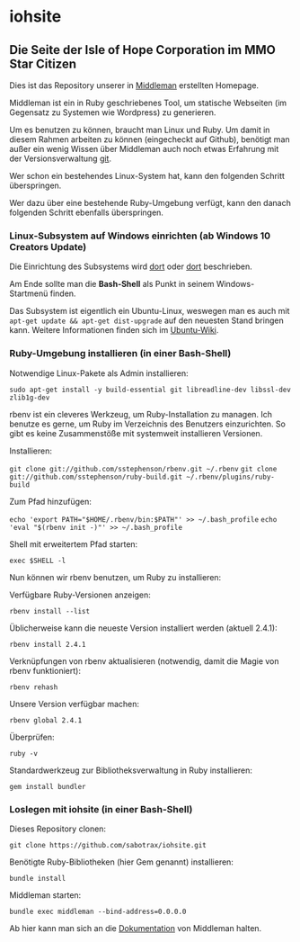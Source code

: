 # iohsite
## Die Seite der Isle of Hope Corporation im MMO Star Citizen

Dies ist das Repository unserer in [Middleman](https://middlemanapp.com/) erstellten Homepage.

Middleman ist ein in Ruby geschriebenes Tool, um statische Webseiten (im Gegensatz zu Systemen wie Wordpress)
zu generieren.

Um es benutzen zu können, braucht man Linux und Ruby. Um damit in diesem Rahmen arbeiten zu
können (eingecheckt auf Github), benötigt man außer ein wenig Wissen über Middleman auch noch etwas Erfahrung mit der
Versionsverwaltung [git](http://www.martin.cc/linux/git-primer).

Wer schon ein bestehendes Linux-System hat, kann den folgenden Schritt überspringen.

Wer dazu über eine bestehende Ruby-Umgebung verfügt, kann den danach folgenden Schritt
ebenfalls überspringen.

### Linux-Subsystem auf Windows einrichten (ab Windows 10 Creators Update)

Die Einrichtung des Subsystems wird [dort](https://www.computerwoche.de/a/windows-10-subsystem-fuer-linux-wsl-einrichten,3277816) oder
[dort](https://msdn.microsoft.com/de-de/commandline/wsl/install_guide) beschrieben.

Am Ende sollte man die **Bash-Shell** als Punkt in seinem Windows-Startmenü finden.

Das Subsystem ist eigentlich ein Ubuntu-Linux, weswegen man es auch mit `apt-get update && apt-get dist-upgrade` auf den neuesten
Stand bringen kann. Weitere Informationen finden sich im [Ubuntu-Wiki](https://wiki.ubuntuusers.de/Startseite/).

### Ruby-Umgebung installieren (in einer Bash-Shell)

Notwendige Linux-Pakete als Admin installieren:

`sudo apt-get install -y build-essential git libreadline-dev libssl-dev zlib1g-dev`

rbenv ist ein cleveres Werkzeug, um Ruby-Installation zu managen.
Ich benutze es gerne, um Ruby im Verzeichnis des Benutzers einzurichten.
So gibt es keine Zusammenstöße mit systemweit installieren Versionen.

Installieren:

`git clone git://github.com/sstephenson/rbenv.git ~/.rbenv`
`git clone git://github.com/sstephenson/ruby-build.git ~/.rbenv/plugins/ruby-build`

Zum Pfad hinzufügen:

`echo 'export PATH="$HOME/.rbenv/bin:$PATH"' >> ~/.bash_profile`
`echo 'eval "$(rbenv init -)"' >> ~/.bash_profile`

Shell mit erweitertem Pfad starten:

`exec $SHELL -l`

Nun können wir rbenv benutzen, um Ruby zu installieren:

Verfügbare Ruby-Versionen anzeigen:

`rbenv install --list`

Üblicherweise kann die neueste Version installiert werden (aktuell 2.4.1):

`rbenv install 2.4.1`

Verknüpfungen von rbenv aktualisieren (notwendig, damit die Magie von rbenv funktioniert):

`rbenv rehash`

Unsere Version verfügbar machen:

`rbenv global 2.4.1`

Überprüfen:

`ruby -v`

Standardwerkzeug zur Bibliotheksverwaltung in Ruby installieren:

`gem install bundler`

### Loslegen mit iohsite (in einer Bash-Shell)

Dieses Repository clonen:

`git clone https://github.com/sabotrax/iohsite.git`

Benötigte Ruby-Bibliotheken (hier Gem genannt) installieren:

`bundle install`

Middleman starten:

`bundle exec middleman --bind-address=0.0.0.0`

Ab hier kann man sich an die [Dokumentation](https://middlemanapp.com/basics/directory-structure/) von Middleman halten.
